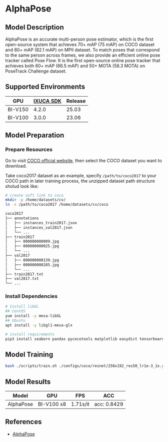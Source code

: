 
# AlphaPose

## Model Description

AlphaPose is an accurate multi-person pose estimator, which is the first open-source system that achieves 70+ mAP (75
mAP) on COCO dataset and 80+ mAP (82.1 mAP) on MPII dataset. To match poses that correspond to the same person across
frames, we also provide an efficient online pose tracker called Pose Flow. It is the first open-source online pose
tracker that achieves both 60+ mAP (66.5 mAP) and 50+ MOTA (58.3 MOTA) on PoseTrack Challenge dataset.

## Supported Environments

| GPU    | [IXUCA SDK](https://gitee.com/deep-spark/deepspark#%E5%A4%A9%E6%95%B0%E6%99%BA%E7%AE%97%E8%BD%AF%E4%BB%B6%E6%A0%88-ixuca) | Release |
|--------|-----------|---------|
| BI-V150 | 4.2.0     |  25.03  |
| BI-V100 | 3.0.0     |  23.06  |

## Model Preparation

### Prepare Resources

Go to visit [COCO official website](https://cocodataset.org/#download), then select the COCO dataset you want to
download.

Take coco2017 dataset as an example, specify `/path/to/coco2017` to your COCO path in later training process, the
unzipped dataset path structure sholud look like:

```bash
# create soft link to coco
mkdir -p /home/datasets/cv/
ln -s /path/to/coco2017 /home/datasets/cv/coco

coco2017
├── annotations
│   ├── instances_train2017.json
│   ├── instances_val2017.json
│   └── ...
├── train2017
│   ├── 000000000009.jpg
│   ├── 000000000025.jpg
│   └── ...
├── val2017
│   ├── 000000000139.jpg
│   ├── 000000000285.jpg
│   └── ...
├── train2017.txt
├── val2017.txt
└── ...
```

### Install Dependencies

```bash
# Install libGL
## CentOS
yum install -y mesa-libGL
## Ubuntu
apt install -y libgl1-mesa-glx

# install requirements
pip3 install seaborn pandas pycocotools matplotlib easydict tensorboardX opencv-python
```

## Model Training

```bash
bash ./scripts/train.sh ./configs/coco/resnet/256x192_res50_lr1e-3_1x.yaml 1
```

## Model Results

| Model     | GPU        | FPS      | ACC         |
|-----------|------------|----------|-------------|
| AlphaPose | BI-V100 x8 | 1.71s/it | acc: 0.8429 |

## References

- [AlphaPose](https://github.com/MVIG-SJTU/AlphaPose)
